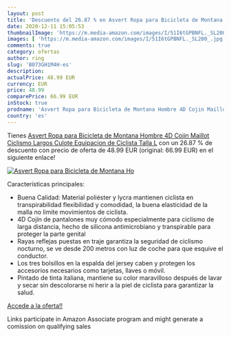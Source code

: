 ```yaml
---
layout: post
title: 'Descuento del 26.87 % en Asvert Ropa para Bicicleta de Montana Ho'
date: 2020-12-11 15:05:53
thumbnailImage: 'https://m.media-amazon.com/images/I/51I6tGPBNFL._SL200_.jpg'
images: [ 'https://m.media-amazon.com/images/I/51I6tGPBNFL._SL200_.jpg' ]
comments: true
category: ofertas
author: ring
slug: 'B073GH1M4H-es'
description:
actualPrice: 48.99 EUR
currency: EUR
price: 48.99
comparePrice: 66.99 EUR
inStock: true
prodname: 'Asvert Ropa para Bicicleta de Montana Hombre 4D Cojin Maillot Ciclismo Largos Culote Equipacion de Ciclista  Talla L'
country: 'es'
---
```


Tienes [Asvert Ropa para Bicicleta de Montana Hombre 4D Cojin Maillot Ciclismo Largos Culote Equipacion de Ciclista  Talla L](https://www.amazon.es/dp/B073GH1M4H/?tag=tolees-21) con un 26.87 % de descuento con precio de oferta de 48.99 EUR (original: 66.99 EUR) en el siguiente enlace!

[![Asvert Ropa para Bicicleta de Montana Ho](https://m.media-amazon.com/images/I/51I6tGPBNFL._SL200_.jpg)](https://www.amazon.es/dp/B073GH1M4H/?tag=tolees-21)

Características principales:

- Buena Calidad: Material poliéster y lycra mantienen ciclista en transpirabilidad flexibilidad y comodidad, la buena elasticidad de la malla no limite movimientos de ciclista.
- 4D Cojín de pantalones muy cómodo especialmente para ciclismo de larga distancia, hecho de silicona antimicrobiano y transpirable para proteger la parte genital
- Rayas reflejas puestas en traje garantiza la seguridad de ciclismo nocturno, se ve desde 200 metros con luz de coche para que esquive el conductor.
- Los tres bolsillos en la espalda del jersey caben y protegen los accesorios necesarios como tarjetas, llaves o móvil.
- Pintado de tinta italiana, mantiene su color maravilloso después de lavar y secar sin descolorarse ni herir a la piel de ciclista para garantizar la salud.

[Accede a la oferta!!](https://www.amazon.es/dp/B073GH1M4H/?tag=tolees-21)

Links participate in Amazon Associate program and might generate a comission on qualifying sales



